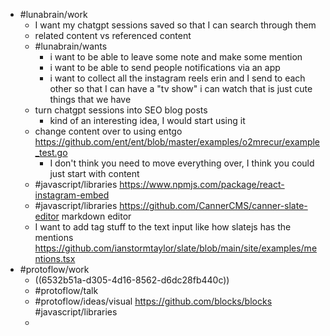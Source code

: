 - #lunabrain/work
	- I want my chatgpt sessions saved so that I can search through them
	- related content vs referenced content
	- #lunabrain/wants
		- i want to be able to leave some note and make some mention
		- i want to be able to send people notifications via an app
		- i want to collect all the instagram reels erin and I send to each other so that I can have a "tv show" i can watch that is just cute things that we have
	- turn chatgpt sessions into SEO blog posts
		- kind of an interesting idea, I would start using it
	- change content over to using entgo https://github.com/ent/ent/blob/master/examples/o2mrecur/example_test.go
		- I don't think you need to move everything over, I think you could just start with content
	- #javascript/libraries https://www.npmjs.com/package/react-instagram-embed
	- #javascript/libraries https://github.com/CannerCMS/canner-slate-editor markdown editor
	- I want to add tag stuff to the text input like how slatejs has the mentions https://github.com/ianstormtaylor/slate/blob/main/site/examples/mentions.tsx
- #protoflow/work
	- ((6532b51a-d305-4d16-8562-d6dc28fb440c))
	- #protoflow/talk
	- #protoflow/ideas/visual https://github.com/blocks/blocks #javascript/libraries
	-